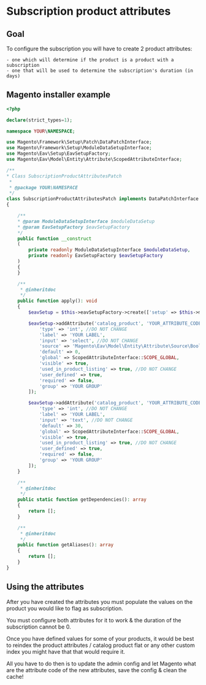 # Subscription product attributes

## Goal

To configure the subscription you will have to create 2 product attributes:

    - one which will determine if the product is a product with a subscription
    - one that will be used to determine the subscription's duration (in days)

## Magento installer example

```php
<?php

declare(strict_types=1);

namespace YOUR\NAMESPACE;

use Magento\Framework\Setup\Patch\DataPatchInterface;
use Magento\Framework\Setup\ModuleDataSetupInterface;
use Magento\Eav\Setup\EavSetupFactory;
use Magento\Eav\Model\Entity\Attribute\ScopedAttributeInterface;

/**
* Class SubscriptionProductAttributesPatch
 *
 * @package YOUR\NAMESPACE
 */
class SubscriptionProductAttributesPatch implements DataPatchInterface
{

    /**
    * @param ModuleDataSetupInterface $moduleDataSetup
    * @param EavSetupFactory $eavSetupFactory
    */
    public function __construct
    (
        private readonly ModuleDataSetupInterface $moduleDataSetup,
        private readonly EavSetupFactory $eavSetupFactory
    )
    {
    }

    /**
     * @inheritdoc
     */
    public function apply(): void
    {
        $eavSetup = $this->eavSetupFactory->create(['setup' => $this->moduleDataSetup]);

        $eavSetup->addAttribute('catalog_product', 'YOUR_ATTRIBUTE_CODE', [
            'type' => 'int', //DO NOT CHANGE
            'label' => 'YOUR LABEL',
            'input' => 'select', //DO NOT CHANGE
            'source' => 'Magento\Eav\Model\Entity\Attribute\Source\Boolean',
            'default' => 0,
            'global' => ScopedAttributeInterface::SCOPE_GLOBAL,
            'visible' => true,
            'used_in_product_listing' => true, //DO NOT CHANGE
            'user_defined' => true,
            'required' => false,
            'group' => 'YOUR GROUP'
        ]);

        $eavSetup->addAttribute('catalog_product', 'YOUR_ATTRIBUTE_CODE', [
            'type' => 'int', //DO NOT CHANGE
            'label' => 'YOUR LABEL',
            'input' => 'text', //DO NOT CHANGE
            'default' => 30,
            'global' => ScopedAttributeInterface::SCOPE_GLOBAL,
            'visible' => true,
            'used_in_product_listing' => true, //DO NOT CHANGE
            'user_defined' => true,
            'required' => false,
            'group' => 'YOUR GROUP'
        ]);
    }

    /**
     * @inheritdoc
     */
    public static function getDependencies(): array
    {
        return [];
    }

    /**
     * @inheritdoc
     */
    public function getAliases(): array
    {
        return [];
    }
}
```

## Using the attributes

After you have created the attributes you must populate the values on the product you would like to flag as subscription.

You must configure both attributes for it to work & the duration of the subscription cannot be 0.

Once you have defined values for some of your products, it would be best to reindex the product attributes / catalog product flat or any other custom index you might have that that would require it.

All you have to do then is to update the admin config and let Magento what are the attribute code of the new attributes, save the config & clean the cache!
